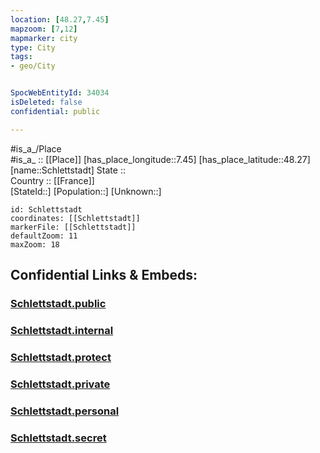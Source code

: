 ```yaml
---
location: [48.27,7.45] 
mapzoom: [7,12] 
mapmarker: city 
type: City
tags:
- geo/City


SpocWebEntityId: 34034
isDeleted: false
confidential: public

---
```

#is_a_/Place  
#is_a_ :: [[Place]] 
[has_place_longitude::7.45] 
[has_place_latitude::48.27] 
[name::Schlettstadt] 
State ::  
Country :: [[France]]  
[StateId::] 
[Population::] 
[Unknown::] 


```leaflet
id: Schlettstadt
coordinates: [[Schlettstadt]] 
markerFile: [[Schlettstadt]] 
defaultZoom: 11 
maxZoom: 18
```


## Confidential Links & Embeds: 

### [Schlettstadt.public](/_public/\Earth\Continent\Europe\Europe~West\France\regions~France\Grand_Est\departments~Grand_Est\Bas-Rhin\communes~Bas-Rhin\Sélestat-Erstein\cities~Sélestat-ErsteinSchlettstadt.public.md) 

### [Schlettstadt.internal](/_internal/\Earth\Continent\Europe\Europe~West\France\regions~France\Grand_Est\departments~Grand_Est\Bas-Rhin\communes~Bas-Rhin\Sélestat-Erstein\cities~Sélestat-ErsteinSchlettstadt.internal.md) 

### [Schlettstadt.protect](/_protect/\Earth\Continent\Europe\Europe~West\France\regions~France\Grand_Est\departments~Grand_Est\Bas-Rhin\communes~Bas-Rhin\Sélestat-Erstein\cities~Sélestat-ErsteinSchlettstadt.protect.md) 

### [Schlettstadt.private](/_private/\Earth\Continent\Europe\Europe~West\France\regions~France\Grand_Est\departments~Grand_Est\Bas-Rhin\communes~Bas-Rhin\Sélestat-Erstein\cities~Sélestat-ErsteinSchlettstadt.private.md) 

### [Schlettstadt.personal](/_personal/\Earth\Continent\Europe\Europe~West\France\regions~France\Grand_Est\departments~Grand_Est\Bas-Rhin\communes~Bas-Rhin\Sélestat-Erstein\cities~Sélestat-ErsteinSchlettstadt.personal.md) 

### [Schlettstadt.secret](/_secret/\Earth\Continent\Europe\Europe~West\France\regions~France\Grand_Est\departments~Grand_Est\Bas-Rhin\communes~Bas-Rhin\Sélestat-Erstein\cities~Sélestat-ErsteinSchlettstadt.secret.md)

